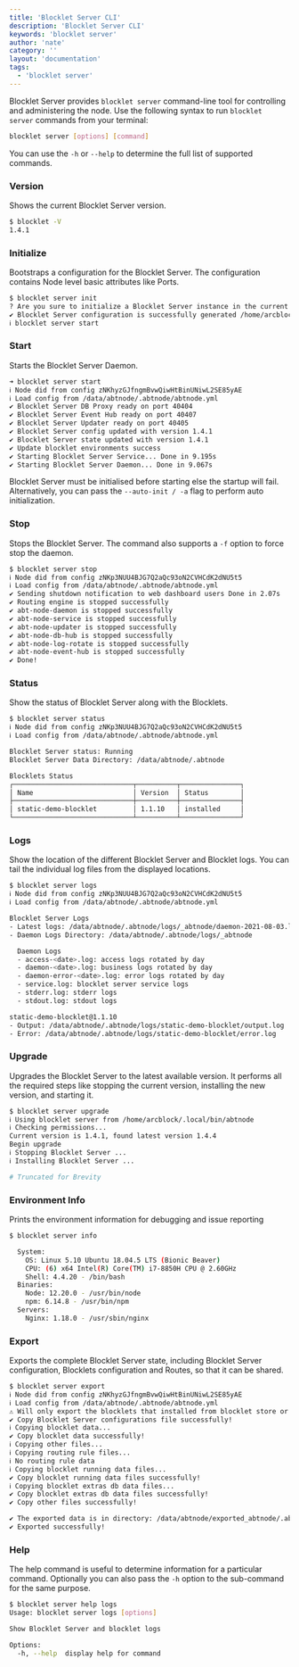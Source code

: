 ```yaml
---
title: 'Blocklet Server CLI'
description: 'Blocklet Server CLI'
keywords: 'blocklet server'
author: 'nate'
category: ''
layout: 'documentation'
tags:
  - 'blocklet server'
---
```


Blocklet Server provides `blocklet server` command-line tool for controlling and administering the node. Use the following syntax to run `blocklet server` commands from your terminal:

```bash
blocklet server [options] [command]
```

You can use the `-h` or `--help` to determine the full list of supported commands.

### Version

Shows the current Blocklet Server version.

```bash
$ blocklet -V
1.4.1
```

### Initialize

Bootstraps a configuration for the Blocklet Server. The configuration contains Node level basic attributes like Ports.

```bash
$ blocklet server init
? Are you sure to initialize a Blocklet Server instance in the current directory(/home/arcblock) Yes
✔ Blocklet Server configuration is successfully generated /home/arcblock/.abtnode/abtnode.yml
ℹ blocklet server start
```

### Start

Starts the Blocklet Server Daemon.

```bash
➜ blocklet server start
ℹ Node did from config zNKhyzGJfngmBvwQiwHtBinUNiwL2SE85yAE
ℹ Load config from /data/abtnode/.abtnode/abtnode.yml
✔ Blocklet Server DB Proxy ready on port 40404
✔ Blocklet Server Event Hub ready on port 40407
✔ Blocklet Server Updater ready on port 40405
✔ Blocklet Server config updated with version 1.4.1
✔ Blocklet Server state updated with version 1.4.1
✔ Update blocklet environments success
✔ Starting Blocklet Server Service... Done in 9.195s
✔ Starting Blocklet Server Daemon... Done in 9.067s
```

Blocklet Server must be initialised before starting else the startup will fail. Alternatively, you can pass the `--auto-init / -a` flag to perform auto initialization.

### Stop

Stops the Blocklet Server. The command also supports a `-f` option to force stop the daemon.

```bash
$ blocklet server stop
ℹ Node did from config zNKp3NUU4BJG7Q2aQc93oN2CVHCdK2dNU5t5
ℹ Load config from /data/abtnode/.abtnode/abtnode.yml
✔ Sending shutdown notification to web dashboard users Done in 2.07s
✔ Routing engine is stopped successfully
✔ abt-node-daemon is stopped successfully
✔ abt-node-service is stopped successfully
✔ abt-node-updater is stopped successfully
✔ abt-node-db-hub is stopped successfully
✔ abt-node-log-rotate is stopped successfully
✔ abt-node-event-hub is stopped successfully
✔ Done!
```

### Status

Show the status of Blocklet Server along with the Blocklets.

```bash
$ blocklet server status
ℹ Node did from config zNKp3NUU4BJG7Q2aQc93oN2CVHCdK2dNU5t5
ℹ Load config from /data/abtnode/.abtnode/abtnode.yml

Blocklet Server status: Running
Blocklet Server Data Directory: /data/abtnode/.abtnode

Blocklets Status
┌──────────────────────────────┬──────────┬───────────────┐
│ Name                         │ Version  │ Status        │
├──────────────────────────────┼──────────┼───────────────┤
│ static-demo-blocklet         │ 1.1.10   │ installed     │
└──────────────────────────────┴──────────┴───────────────┘
```

### Logs

Show the location of the different Blocklet Server and Blocklet logs. You can tail the individual log files from the displayed locations.

```bash
$ blocklet server logs
ℹ Node did from config zNKp3NUU4BJG7Q2aQc93oN2CVHCdK2dNU5t5
ℹ Load config from /data/abtnode/.abtnode/abtnode.yml

Blocklet Server Logs
- Latest logs: /data/abtnode/.abtnode/logs/_abtnode/daemon-2021-08-03.log
- Daemon Logs Directory: /data/abtnode/.abtnode/logs/_abtnode

  Daemon Logs
  - access-<date>.log: access logs rotated by day
  - daemon-<date>.log: business logs rotated by day
  - daemon-error-<date>.log: error logs rotated by day
  - service.log: blocklet server service logs
  - stderr.log: stderr logs
  - stdout.log: stdout logs

static-demo-blocklet@1.1.10
- Output: /data/abtnode/.abtnode/logs/static-demo-blocklet/output.log
- Error: /data/abtnode/.abtnode/logs/static-demo-blocklet/error.log
```

### Upgrade

Upgrades the Blocklet Server to the latest available version. It performs all the required steps like stopping the current version, installing the new version, and starting it.

```bash
$ blocklet server upgrade
ℹ Using blocklet server from /home/arcblock/.local/bin/abtnode
ℹ Checking permissions...
Current version is 1.4.1, found latest version 1.4.4
Begin upgrade
ℹ Stopping Blocklet Server ...
ℹ Installing Blocklet Server ...

# Truncated for Brevity
```

### Environment Info

Prints the environment information for debugging and issue reporting

```bash
$ blocklet server info

  System:
    OS: Linux 5.10 Ubuntu 18.04.5 LTS (Bionic Beaver)
    CPU: (6) x64 Intel(R) Core(TM) i7-8850H CPU @ 2.60GHz
    Shell: 4.4.20 - /bin/bash
  Binaries:
    Node: 12.20.0 - /usr/bin/node
    npm: 6.14.8 - /usr/bin/npm
  Servers:
    Nginx: 1.18.0 - /usr/sbin/nginx
```

### Export

Exports the complete Blocklet Server state, including Blocklet Server configuration, Blocklets configuration and Routes, so that it can be shared.

```bash
$ blocklet server export
ℹ Node did from config zNKhyzGJfngmBvwQiwHtBinUNiwL2SE85yAE
ℹ Load config from /data/abtnode/.abtnode/abtnode.yml
⚠ Will only export the blocklets that installed from blocklet store or url.
✔ Copy Blocklet Server configurations file successfully!
ℹ Copying blocklet data...
✔ Copy blocklet data successfully!
ℹ Copying other files...
ℹ Copying routing rule files...
ℹ No routing rule data
ℹ Copying blocklet running data files...
✔ Copy blocklet running data files successfully!
ℹ Copying blocklet extras db data files...
✔ Copy blocklet extras db data files successfully!
✔ Copy other files successfully!

✔ The exported data is in directory: /data/abtnode/exported_abtnode/.abtnode
✔ Exported successfully!
```

### Help

The help command is useful to determine information for a particular command. Optionally you can also pass the `-h` option to the sub-command for the same purpose.

```bash
$ blocklet server help logs
Usage: blocklet server logs [options]

Show Blocklet Server and blocklet logs

Options:
  -h, --help  display help for command
```
